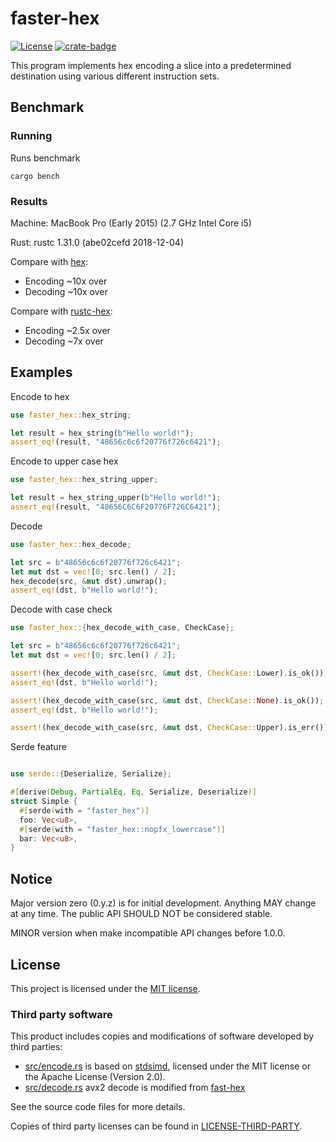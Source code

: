 # faster-hex

[![License]](#license)
[![crate-badge]](https://crates.io/crates/faster-hex)

[crate-badge]: https://img.shields.io/crates/v/faster-hex.svg
[license]: https://img.shields.io/badge/License-MIT-green.svg

This program implements hex encoding a slice into a predetermined
destination using various different instruction sets.

## Benchmark

### Running
Runs benchmark
```
cargo bench
```

### Results
Machine: MacBook Pro (Early 2015) (2.7 GHz Intel Core i5)

Rust: rustc 1.31.0 (abe02cefd 2018-12-04)

Compare with [hex](https://crates.io/crates/hex):

* Encoding ~10x over
* Decoding ~10x over

Compare with [rustc-hex](https://crates.io/crates/rustc-hex):

* Encoding ~2.5x over
* Decoding ~7x over

## Examples
Encode to hex

```rust
use faster_hex::hex_string;

let result = hex_string(b"Hello world!");
assert_eq!(result, "48656c6c6f20776f726c6421");
```
Encode to upper case hex
```rust
use faster_hex::hex_string_upper;

let result = hex_string_upper(b"Hello world!");
assert_eq!(result, "48656C6C6F20776F726C6421");
```

Decode
```rust
use faster_hex::hex_decode;

let src = b"48656c6c6f20776f726c6421";
let mut dst = vec![0; src.len() / 2];
hex_decode(src, &mut dst).unwrap();
assert_eq!(dst, b"Hello world!");
```
Decode with case check
```rust
use faster_hex::{hex_decode_with_case, CheckCase};

let src = b"48656c6c6f20776f726c6421";
let mut dst = vec![0; src.len() / 2];

assert!(hex_decode_with_case(src, &mut dst, CheckCase::Lower).is_ok());
assert_eq!(dst, b"Hello world!");

assert!(hex_decode_with_case(src, &mut dst, CheckCase::None).is_ok());
assert_eq!(dst, b"Hello world!");

assert!(hex_decode_with_case(src, &mut dst, CheckCase::Upper).is_err());
```

Serde feature
```rust

use serde::{Deserialize, Serialize};

#[derive(Debug, PartialEq, Eq, Serialize, Deserialize)]
struct Simple {
  #[serde(with = "faster_hex")]
  foo: Vec<u8>,
  #[serde(with = "faster_hex::nopfx_lowercase")]
  bar: Vec<u8>,
}
```


## Notice

Major version zero (0.y.z) is for initial development. Anything MAY change at any time. The public API SHOULD NOT be considered stable.

MINOR version when make incompatible API changes before 1.0.0.


## License

This project is licensed under the [MIT license](LICENSE).

### Third party software

This product includes copies and modifications of software developed by third parties:

* [src/encode.rs](src/encode.rs) is based on
  [stdsimd](https://github.com/rust-lang-nursery/stdsimd), licensed
  under the MIT license or the Apache License (Version 2.0).
* [src/decode.rs](src/decode.rs) avx2 decode is modified from [fast-hex](https://github.com/zbjornson/fast-hex)

See the source code files for more details.

Copies of third party licenses can be found in [LICENSE-THIRD-PARTY](LICENSE-THIRD-PARTY).
